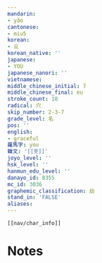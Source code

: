 ```yaml
---
mandarin:
- yǎo
cantonese:
- miu5
korean:
- 요
korean_native: ''
japanese:
- YOU
japanese_nanori: ''
vietnamese:
middle_chinese_initial: ʔ
middle_chinese_final: eu
stroke_count: 10
radical: 穴
skip_number: 2-3-7
grade_level: 名
pos: ''
english:
- graceful
羅馬字: you
韓文: '[[욧]]'
joyo_level: ''
hsk_level: ''
hanmun_edu_level: ''
danayo_id: 8355
mc_id: 3036
graphemic_classification: 幼
stand_in: 'FALSE'
aliases:
---
```

```meta-bind-embed
[[nav/char_info]]
```

# Notes
